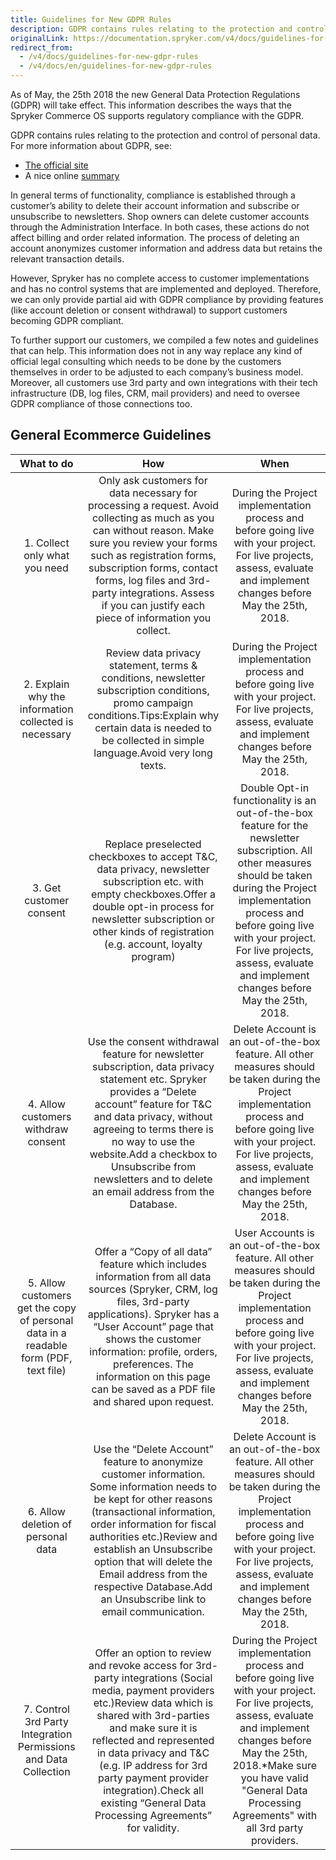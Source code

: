 ```yaml
---
title: Guidelines for New GDPR Rules
description: GDPR contains rules relating to the protection and control of personal data.
originalLink: https://documentation.spryker.com/v4/docs/guidelines-for-new-gdpr-rules
redirect_from:
  - /v4/docs/guidelines-for-new-gdpr-rules
  - /v4/docs/en/guidelines-for-new-gdpr-rules
---
```


As of May, the 25th 2018 the new General Data Protection Regulations (GDPR) will take effect. This information describes the ways that the Spryker Commerce OS supports regulatory compliance with the GDPR.

GDPR contains rules relating to the protection and control of personal data. 
For more information about GDPR, see:

* [The official site](https://eur-lex.europa.eu/legal-content/EN/TXT/?uri=celex%3A32016R0679)
* A nice online [summary](https://gdpr-info.eu/)

In general terms of functionality, compliance is established through a customer’s ability to delete their account information and subscribe or unsubscribe to newsletters. Shop owners can delete customer accounts through the Administration Interface. In both cases, these actions do not affect billing and order related information. The process of deleting an account anonymizes customer information and address data but retains the relevant transaction details.

However, Spryker has no complete access to customer implementations and has no control systems that are implemented and deployed. Therefore, we can only provide partial aid with GDPR compliance by providing features (like account deletion or consent withdrawal) to support customers becoming GDPR compliant.

To further support our customers, we compiled a few notes and guidelines that can help. This information does not in any way replace any kind of official legal consulting which needs to be done by the customers themselves in order to be adjusted to each company’s business model. Moreover, all customers use 3rd party and own integrations with their tech infrastructure (DB, log files, CRM, mail providers) and need to oversee GDPR compliance of those connections too.

## General Ecommerce Guidelines

|                          What to do                          |                             How                              |                             When                             |
| :----------------------------------------------------------: | :----------------------------------------------------------: | :----------------------------------------------------------: |
|                1. Collect only what you need                 | Only ask customers for data necessary for processing a request. Avoid collecting as much as you can without reason. Make sure you review your forms such as registration forms, subscription forms, contact forms, log files and 3rd-party integrations. Assess if you can justify each piece of information you collect. | During the Project implementation process and before going live with your project. For live projects, assess, evaluate and implement changes before May the 25th, 2018. |
|    2. Explain why the information collected is necessary     | Review data privacy statement, terms & conditions, newsletter subscription conditions, promo campaign conditions.Tips:Explain why certain data is needed to be collected in simple language.Avoid very long texts. | During the Project implementation process and before going live with your project. For live projects, assess, evaluate and implement changes before May the 25th, 2018. |
|                   3. Get customer consent                    | Replace preselected checkboxes to accept T&C, data privacy, newsletter subscription etc. with empty checkboxes.Offer a double opt-in process for newsletter subscription or other kinds of registration (e.g. account, loyalty program) | Double Opt-in functionality is an out-of-the-box feature for the newsletter subscription. All other measures should be taken during the Project implementation process and before going live with your project. For live projects, assess, evaluate and implement changes before May the 25th, 2018. |
|             4. Allow customers withdraw consent              | Use the consent withdrawal feature for newsletter subscription, data privacy statement etc. Spryker provides a “Delete account” feature for T&C and data privacy, without agreeing to terms there is no way to use the website.Add a checkbox to Unsubscribe from newsletters and to delete an email address from the Database. | Delete Account is an out-of-the-box feature. All other measures should be taken during the Project implementation process and before going live with your project. For live projects, assess, evaluate and implement changes before May the 25th, 2018. |
| 5. Allow customers get the copy of personal data in a readable form (PDF, text file) | Offer a “Copy of all data” feature which includes information from all data sources (Spryker, CRM, log files, 3rd-party applications). Spryker has a “User Account” page that shows the customer information: profile, orders, preferences. The information on this page can be saved as a PDF file and shared upon request. | User Accounts is an out-of-the-box feature. All other measures should be taken during the Project implementation process and before going live with your project. For live projects, assess, evaluate and implement changes before May the 25th, 2018. |
|              6. Allow deletion of personal data              | Use the “Delete Account” feature to anonymize customer information. Some information needs to be kept for other reasons (transactional information, order information for fiscal authorities etc.)Review and establish an Unsubscribe option that will delete the Email address from the respective Database.Add an Unsubscribe link to email communication. | Delete Account is an out-of-the-box feature. All other measures should be taken during the Project implementation process and before going live with your project. For live projects, assess, evaluate and implement changes before May the 25th, 2018. |
| 7. Control 3rd Party Integration Permissions and Data Collection | Offer an option to review and revoke access for 3rd-party integrations (Social media, payment providers etc.)Review data which is shared with 3rd-parties and make sure it is reflected and represented in data privacy and T&C (e.g. IP address for 3rd party payment provider integration).Check all existing “General Data Processing Agreements” for validity. | During the Project implementation process and before going live with your project. For live projects, assess, evaluate and implement changes before May the 25th, 2018.*Make sure you have valid "General Data Processing Agreements" with all 3rd party providers. |

